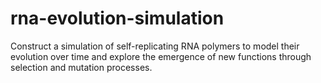 # rna-evolution-simulation
Construct a simulation of self-replicating RNA polymers to model their evolution over time and explore the emergence of new functions through selection and mutation processes.
